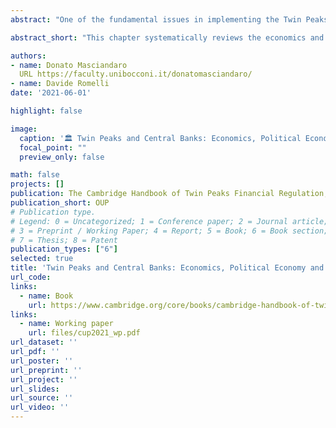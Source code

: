 ```yaml
---
abstract: "One of the fundamental issues in implementing the Twin Peaks regime is deciding where the prudential supervisor should be housed, given that so far three options have been explored; namely, the prudential supervisor could be outside the central bank, or be a subsidiary of the central bank, or be completely inside the central bank. In this regard, a key question is the nature and extent of central bank involvement in the Twin Peaks model. The aim of this chapter is twofold: first, it offers a systematic review of the economics and politics of central bank involvement in a Twin Peaks regime. Secondly, it analyses the central bank’s position in the countries that have already adopted the Twin Peaks model in order to better understand how the general theoretical and empirical results already obtained in exploring central bank involvement in supervision can be applied in analysing the actual Twin Peaks regimes."

abstract_short: "This chapter systematically reviews the economics and politics of central bank involvement in the Twin Peaks regime, focusing on the placement of the prudential supervisor. It also examines the central bank’s role in countries that have adopted the model, applying theoretical and empirical insights to understand central bank involvement in supervision within these regimes."

authors:
- name: Donato Masciandaro
  URL https://faculty.unibocconi.it/donatomasciandaro/
- name: Davide Romelli
date: '2021-06-01'

highlight: false

image:
  caption: '🏛️ Twin Peaks and Central Banks: Economics, Political Economy and Comparative Analysis'
  focal_point: ""
  preview_only: false

math: false
projects: []
publication: The Cambridge Handbook of Twin Peaks Financial Regulation, Cambridge University Press
publication_short: OUP
# Publication type.
# Legend: 0 = Uncategorized; 1 = Conference paper; 2 = Journal article;
# 3 = Preprint / Working Paper; 4 = Report; 5 = Book; 6 = Book section;
# 7 = Thesis; 8 = Patent
publication_types: ["6"]
selected: true
title: 'Twin Peaks and Central Banks: Economics, Political Economy and Comparative Analysis'
url_code: 
links:
  - name: Book
    url: https://www.cambridge.org/core/books/cambridge-handbook-of-twin-peaks-financial-regulation/D45EBC5BB624EE50531C70F4FF666953
links:
  - name: Working paper
    url: files/cup2021_wp.pdf
url_dataset: ''
url_pdf: ''
url_poster: ''
url_preprint: ''
url_project: ''
url_slides: 
url_source: ''
url_video: ''
---
```



